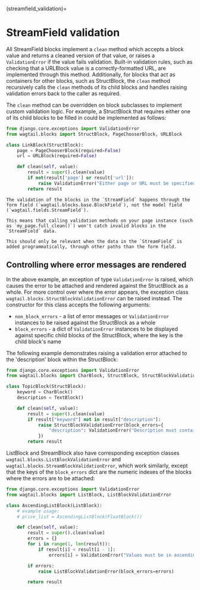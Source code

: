 (streamfield_validation)=

# StreamField validation

All StreamField blocks implement a `clean` method which accepts a block value and returns a cleaned version of that value, or raises a `ValidationError` if the value fails validation. Built-in validation rules, such as checking that a URLBlock value is a correctly-formatted URL, are implemented through this method. Additionally, for blocks that act as containers for other blocks, such as StructBlock, the `clean` method recursively calls the `clean` methods of its child blocks and handles raising validation errors back to the caller as required.

The `clean` method can be overridden on block subclasses to implement custom validation logic. For example, a StructBlock that requires either one of its child blocks to be filled in could be implemented as follows:

```python
from django.core.exceptions import ValidationError
from wagtail.blocks import StructBlock, PageChooserBlock, URLBlock

class LinkBlock(StructBlock):
    page = PageChooserBlock(required=False)
    url = URLBlock(required=False)

    def clean(self, value):
        result = super().clean(value)
        if not(result['page'] or result['url']):
            raise ValidationError("Either page or URL must be specified")
        return result
```

```{note}
The validation of the blocks in the `StreamField` happens through the form field (`wagtail.blocks.base.BlockField`), not the model field (`wagtail.fields.StreamField`).

This means that calling validation methods on your page instance (such as `my_page.full_clean()`) won't catch invalid blocks in the `StreamField` data.

This should only be relevant when the data in the `StreamField` is added programmatically, through other paths than the form field.
```

## Controlling where error messages are rendered

In the above example, an exception of type `ValidationError` is raised, which causes the error to be attached and rendered against the StructBlock as a whole. For more control over where the error appears, the exception class `wagtail.blocks.StructBlockValidationError` can be raised instead. The constructor for this class accepts the following arguments:

-   `non_block_errors` - a list of error messages or `ValidationError` instances to be raised against the StructBlock as a whole
-   `block_errors` - a dict of `ValidationError` instances to be displayed against specific child blocks of the StructBlock, where the key is the child block's name

The following example demonstrates raising a validation error attached to the 'description' block within the StructBlock:

```python
from django.core.exceptions import ValidationError
from wagtail.blocks import CharBlock, StructBlock, StructBlockValidationError, TextBlock

class TopicBlock(StructBlock):
    keyword = CharBlock()
    description = TextBlock()

    def clean(self, value):
        result = super().clean(value)
        if result["keyword"] not in result["description"]:
            raise StructBlockValidationError(block_errors={
                "description": ValidationError("Description must contain the keyword")
            })
        return result
```

ListBlock and StreamBlock also have corresponding exception classes `wagtail.blocks.ListBlockValidationError` and `wagtail.blocks.StreamBlockValidationError`, which work similarly, except that the keys of the `block_errors` dict are the numeric indexes of the blocks where the errors are to be attached:

```python
from django.core.exceptions import ValidationError
from wagtail.blocks import ListBlock, ListBlockValidationError

class AscendingListBlock(ListBlock):
    # example usage:
    # price_list = AscendingListBlock(FloatBlock())

    def clean(self, value):
        result = super().clean(value)
        errors = {}
        for i in range(1, len(result)):
            if result[i] < result[i - 1]:
                errors[i] = ValidationError("Values must be in ascending order")

        if errors:
            raise ListBlockValidationError(block_errors=errors)

        return result
```
